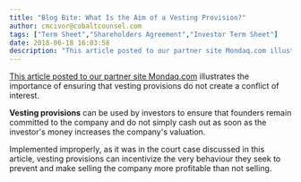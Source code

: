 ```yaml
---
title: "Blog Bite: What Is the Aim of a Vesting Provision?"
author: cmcivor@cobaltcounsel.com
tags: ["Term Sheet","Shareholders Agreement","Investor Term Sheet"]
date: 2018-06-18 16:03:58
description: "This article posted to our partner site Mondaq.com illustrates the importance of ensuring that vesting provisions do not create a conflict of interest. Vesting provisions can be used by investors to..."
---
```


[This article posted to our partner site Mondaq.com](http://www.mondaq.com/unitedstates/x/588446/Directors+Officers/MA+Watch+Court+Questions+Accelerated+Vesting+of+Equity+Compensation) illustrates the importance of ensuring that vesting provisions do not create a conflict of interest.

**Vesting provisions** can be used by investors to ensure that founders remain committed to the company and do not simply cash out as soon as the investor's money increases the company's valuation.

Implemented improperly, as it was in the court case discussed in this article, vesting provisions can incentivize the very behaviour they seek to prevent and make selling the company more profitable than not selling.
